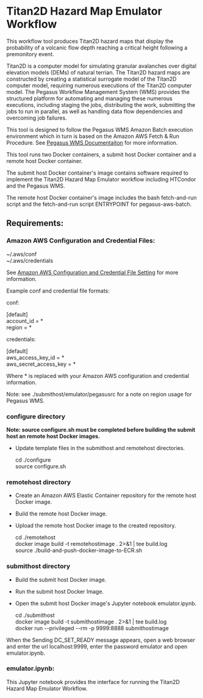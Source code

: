 # Titan2D Hazard Map Emulator Workflow

This workflow tool produces Titan2D hazard maps that display the probability of a volcanic flow depth reaching a critical height following a premonitory event.

Titan2D is a computer model for simulating granular avalanches over digital elevation models (DEMs) of natural terrian. The Titan2D hazard maps are constructed by creating a statistical surrogate model of the Titan2D computer model, requiring numerous executions of the Titan2D computer model. The Pegasus Workflow Management System (WMS) provides the structured platform for automating and managing these numerous executions, including staging the jobs, distributing the work, submitting the jobs to run in parallel, as well as handling data flow dependencies and overcoming job failures.

This tool is designed to follow the Pegasus WMS Amazon Batch execution environment which in turn is based on the Amazon AWS Fetch & Run Procedure. See [Pegasus WMS Documentaiton](https://pegasus.isi.edu/documentation) for more information.

This tool runs two Docker containers, a submit host Docker container and a remote host Docker container. 

The submit host Docker container's image contains software required to implement the Titan2D Hazard Map Emulator workflow including HTCondor and the Pegasus WMS.

The remote host Docker container's image includes the bash fetch-and-run script and the fetch-and-run script ENTRYPOINT for pegasus-aws-batch.

## Requirements:

### Amazon AWS Configuration and Credential Files:

~/.aws/conf<br />
~/.aws/credentials

See [Amazon AWS Configuration and Credential File Setting](https://docs.aws.amazon.com/cli/latest/userguide/cli-configure-files.html) for more information.

Example conf and credential file formats:

conf:

[default]<br />
account_id = *<br />
region = * 

credentials:

[default]<br />
aws_access_key_id = *<br>
aws_secret_access_key = *

Where * is replaced with your Amazon AWS configuration and credential information.

Note: see ./submithost/emulator/pegasusrc for a note on region usage for Pegasus WMS. 

### configure directory
 
**Note: source configure.sh must be completed before building the submit host an remote host Docker images.**

- Update template files in the submithost and remotehost directories.

	cd ./configure<br>
	source configure.sh<br>

### remotehost directory

- Create an Amazon AWS Elastic Container repository for the remote host Docker image.
- Build the remote host Docker image.
- Upload the remote host Docker image to the created repository.

	cd ./remotehost<br>
	docker image build -t remotehostimage . 2>&1 | tee build.log<br>
	source ./build-and-push-docker-image-to-ECR.sh<br>

### submithost directory

- Build the submit host Docker image.
- Run the submit host Docker Image.
- Open the submit host Docker image's Jupyter notebook emulator.ipynb.

	cd ./submithost<br>
	docker image build -t submithostimage . 2>&1 | tee build.log<br>
	docker run --privileged --rm -p 9999:8888 submithostimage

When the Sending DC_SET_READY message appears, open a web browser and enter the url localhost:9999, enter the password emulator and open emulator.ipynb.

### emulator.ipynb:

This Jupyter notebook provides the interface for running the Titan2D Hazard Map Emulator Workflow.

